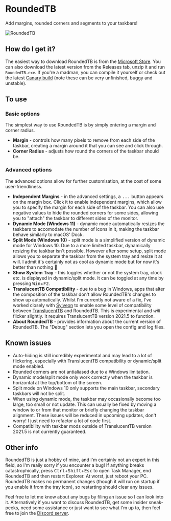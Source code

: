 # RoundedTB
Add margins, rounded corners and segments to your taskbars! 

![RoundedTB](https://cdn.discordapp.com/attachments/272509873479221249/891555515799318568/unknown.png)

## How do I get it?
The easiest way to download RoundedTB is from the [Microsoft Store](https://www.microsoft.com/store/productId/9MTFTXSJ9M7F). You can also download the latest version from the Releases tab, unzip it and run `RoundedTB.exe`. If you're a madman, you can compile it yourself or check out the latest [Canary build](https://nightly.link/torchgm/RoundedTB/workflows/ci/master/artifacts.zip) (note these can be very unfinished, buggy and unstable).

## To use
### Basic options
The simplest way to use RoundedTB is by simply entering a margin and corner radius.
 - **Margin** - controls how many pixels to remove from each side of the taskbar, creating a margin around it that you can see and click through.
 -  **Corner Radius** - adjusts how round the corners of the taskbar should be.

### Advanced options
The advanced options allow for further customisation, at the cost of some user-friendliness.
- **Independent Margins** - in the advanced settings, a <kbd>...</kbd> button appears on the margin box. Click it to enable independent margins, which allow you to specify the margin for each side of the taskbar. You can also use negative values to hide the rounded corners for some sides, allowing you to "attach" the taskbar to different sides of the monitor.
- **Dynamic Mode (Windows 11)** - dynamic mode automatically resizes the taskbars to accomodate the number of icons in it, making the taskbar behave similarly to macOS' Dock.
- **Split Mode (Windows 10)** - split mode is a simplified version of dynamic mode for Windows 10. Due to a more limited taskbar, dynamically resizing the taskbar isn't possible. However after some setup, split mode allows you to separate the taskbar from the system tray and resize it at will. I admit it's certainly not as cool as dynamic mode but for now it's better than nothing 🥺
- **Show System Tray** - this toggles whether or not the system tray, clock etc. is displayed in dynamic/split mode. It can be toggled at any time by pressing <kbd>Win</kbd>+<kbd>F2</kbd>.
- **TranslucentTB Compatibility** - due to a bug in Windows, apps that alter the composition of the taskbar don't allow RoundedTB's changes to show up automatically. Whilst I'm currently not aware of a fix, I've worked closely with [Sylveon](https://github.com/sylveon) to enable some level of compatibility between [TranslucentTB](https://github.com/TranslucentTB/TranslucentTB) and RoundedTB. This is experimental and *will* flicker slightly. It requires TranslucentTB version 2021.5 to function.
- **About RoundedTB** - provides information about the current version of RoundedTB. The "Debug" section lets you open the config and log files.

## Known issues
 - Auto-hiding is still incredibly experimental and may lead to a lot of flickering, especially with TranslucentTB compatibility or dynamic/split mode enabled.
 - Rounded corners are not antialiased due to a Windows limitation.
 - Dynamic mode/split mode only work correctly when the taskbar is horizontal at the top/bottom of the screen.
 - Split mode on Windows 10 only supports the main taskbar, secondary taskbars will not be split.
 - When using dynamic mode, the taskbar may occasionally become too large, too small or not update. This can usually be fixed by moving a window to or from that monitor or briefly changing the taskbar alignment. These issues will be reduced in upcoming updates, don't worry! I just need to refactor a lot of code first.
 - Compatibility with taskbar mods outside of TranslucentTB version 2021.5 is not currently guaranteed.

## Other info
RoundedTB is just a hobby of mine, and I'm certainly not an expert in this field, so I'm really sorry if you encounter a bug! If anything breaks catastrophically, press <kbd>Ctrl</kbd>+<kbd>Shift</kbd>+<kbd>Esc</kbd> to open Task Manager, end RoundedTB and then restart Explorer. At worst, just reboot your PC. RoundedTB makes no permanent changes (though it will run on startup if you enable it from the tray icon), so restarting should clear any issues.

Feel free to let me know about any bugs by filing an issue so I can look into it. Alternatively if you want to discuss RoundedTB, get some insider sneak-peeks, need some assistance or just want to see what I'm up to, then feel free to join the [Discord server](https://discord.gg/wYQJd8VGSB).
